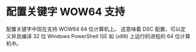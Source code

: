 # 配置关键字 WOW64 支持

配置关键字中现在支持 WOW64 64 位计算机上。 这意味着 DSC 配置，可以定义并且编译 32 位 Windows PowerShell ISE 如 (x86) 上运行的进程的 64 位计算机中。
